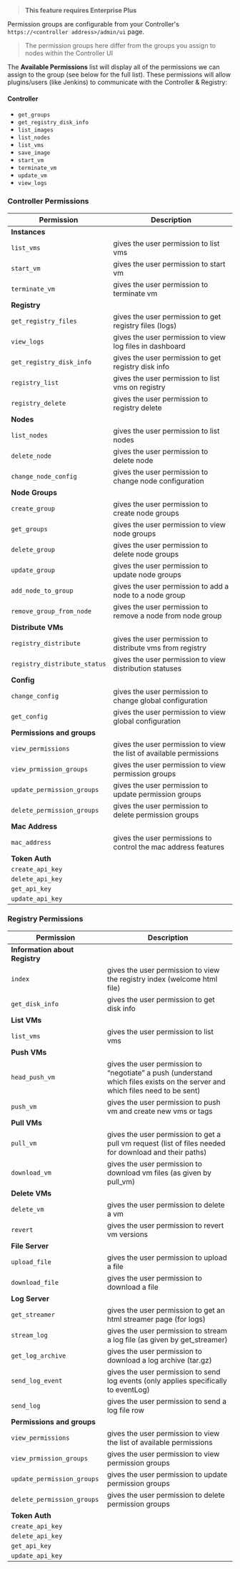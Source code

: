 > **This feature requires Enterprise Plus**

Permission groups are configurable from your Controller's `https://<controller address>/admin/ui` page.

> The permission groups here differ from the groups you assign to nodes within the Controller UI

The **Available Permissions** list will display all of the permissions we can assign to the group (see below for the full list). These permissions will allow plugins/users (like Jenkins) to communicate with the Controller & Registry:

#### Controller

- `get_groups`
- `get_registry_disk_info`
- `list_images`
- `list_nodes`
- `list_vms`
- `save_image`
- `start_vm`
- `terminate_vm`
- `update_vm`
- `view_logs`



### Controller Permissions
| Permission | Description |
| --- | --- |
| **Instances** |  |
| `list_vms` | gives the user permission to list vms |
| `start_vm` | gives the user permission to start vm |
| `terminate_vm` | gives the user permission to terminate vm |
| **Registry** | |
| `get_registry_files` | gives the user permission to get registry files (logs) |
| `view_logs` | gives the user permission to view log files in dashboard |
| `get_registry_disk_info` | gives the user permission to get registry disk info |
| `registry_list` | gives the user permission to list vms on registry |
| `registry_delete` | gives the user permission to registry delete |
| **Nodes** | |
| `list_nodes` | gives the user permission to list nodes |
| `delete_node` | gives the user permission to delete node |
| `change_node_config` | gives the user permission to change node configuration |
| **Node Groups** | |
| `create_group` | gives the user permission to create node groups |
| `get_groups` | gives the user permission to view node groups |
| `delete_group` | gives the user permission to delete node groups |
| `update_group` | gives the user permission to update node groups |
| `add_node_to_group` | gives the user permission to add a node to a node group |
| `remove_group_from_node` | gives the user permission to remove a node from node group |
| **Distribute VMs** | |
| `registry_distribute` | gives the user permission to distribute vms from registry |
| `registry_distribute_status` | gives the user permission to view distribution statuses |
| **Config** | |
| `change_config` | gives the user permission to change global configuration |
| `get_config` | gives the user permission to view global configuration |
| **Permissions and groups** | |
| `view_permissions` | gives the user permission to view the list of available permissions |
| `view_prmission_groups` | gives the user permission to view permission groups |
| `update_permission_groups` | gives the user permission to update permission groups |
| `delete_permission_groups` | gives the user permission to delete permission groups |
| **Mac Address** | |
| `mac_address` | gives the user permissions to control the mac address features |
| **Token Auth** |
| `create_api_key` | |
| `delete_api_key` | |
| `get_api_key` | |
| `update_api_key` | |


### Registry Permissions
| Permission | Description |
| --- | --- |
| **Information about Registry** | |
| `index` | gives the user permission to view the registry index (welcome html file) |
| `get_disk_info` | gives the user permission to get disk info |
| **List VMs** | |
| `list_vms` | gives the user permission to list vms |
| **Push VMs** | |
| `head_push_vm` | gives the user permission to “negotiate” a push (understand which files exists on the server and which files need to be sent) |
| `push_vm` | gives the user permission to push vm and create new vms or tags |
| **Pull VMs** | |
| `pull_vm` | gives the user permission to get a pull vm request (list of files needed for download and their paths) |
| `download_vm` | gives the user permission to download vm files (as given by pull_vm) |
| **Delete VMs** | |
| `delete_vm` | gives the user permission to delete a vm |
| `revert` | gives the user permission to revert vm versions |
| **File Server** | |
| `upload_file` | gives the user permission to upload a file |
| `download_file` | gives the user permission to download a file |
| **Log Server** | |
| `get_streamer` | gives the user permission to get an html streamer page (for logs) |
| `stream_log` | gives the user permission to stream a log file (as given by get_streamer) |
| `get_log_archive` | gives the user permission to download a log archive (tar.gz) |
| `send_log_event` | gives the user permission to send log events (only applies specifically to eventLog) |
| `send_log` | gives the user permission to send a log file row |
| **Permissions and groups** | |
| `view_permissions` | gives the user permission to view the list of available permissions |
| `view_prmission_groups` | gives the user permission to view permission groups |
| `update_permission_groups` | gives the user permission to update permission groups |
| `delete_permission_groups` | gives the user permission to delete permission groups |
| **Token Auth** |
| `create_api_key` | |
| `delete_api_key` | |
| `get_api_key` | |
| `update_api_key` | |
